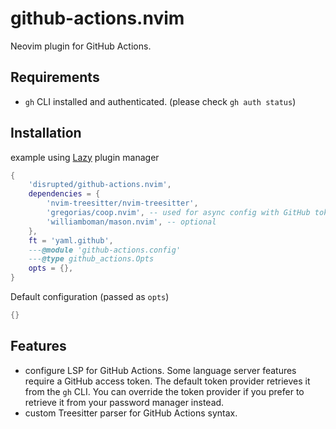 # github-actions.nvim

Neovim plugin for GitHub Actions.

## Requirements

- `gh` CLI installed and authenticated. (please check `gh auth status`)

## Installation

example using [Lazy](https://github.com/folke/lazy.nvim) plugin manager

```lua
{
    'disrupted/github-actions.nvim',
    dependencies = {
        'nvim-treesitter/nvim-treesitter',
        'gregorias/coop.nvim', -- used for async config with GitHub token provider
        'williamboman/mason.nvim', -- optional
    },
    ft = 'yaml.github',
    ---@module 'github-actions.config'
    ---@type github_actions.Opts
    opts = {},
}
```

Default configuration (passed as `opts`)

```lua
{}
```

## Features

- configure LSP for GitHub Actions. Some language server features require a GitHub access token. The default token provider retrieves it from the `gh` CLI. You can override the token provider if you prefer to retrieve it from your password manager instead.
- custom Treesitter parser for GitHub Actions syntax.
